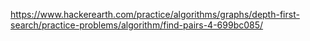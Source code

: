 https://www.hackerearth.com/practice/algorithms/graphs/depth-first-search/practice-problems/algorithm/find-pairs-4-699bc085/
